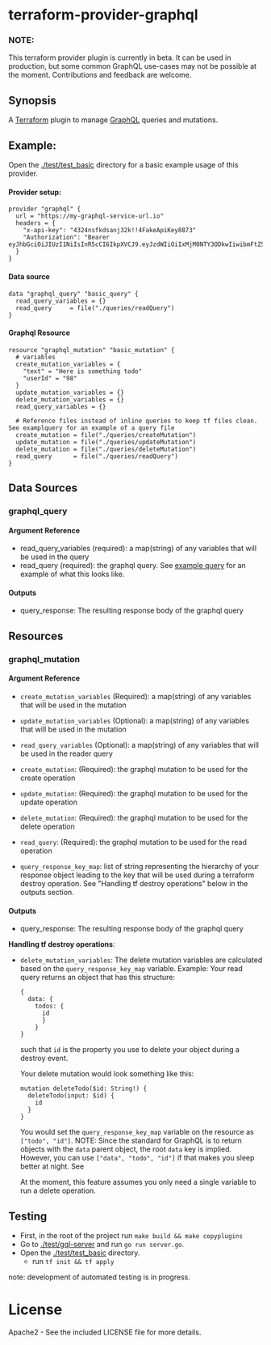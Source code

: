 # terraform-provider-graphql
### NOTE: 
This terraform provider plugin is currently in beta. It can be used in production, but some common GraphQL use-cases may not be possible at the moment. Contributions and feedback are welcome. 

## Synopsis

A [Terraform](https://terraform.io) plugin to manage [GraphQL](https://graphql.org/) queries and mutations. 
  

## Example: 
Open the [./test/test_basic]("./test/test_basic") directory for a basic example usage of this provider.

#### Provider setup:
```
provider "graphql" {
  url = "https://my-graphql-service-url.io"
  headers = {
    "x-api-key": "4324nsfkdsanj32k!!4FakeApiKey8873"
    "Authorization": "Bearer eyJhbGciOiJIUzI1NiIsInR5cCI6IkpXVCJ9.eyJzdWIiOiIxMjM0NTY3ODkwIiwibmFtZSI6IkpvaG4gRG9lIiwiaWF0IjoxNTE2MjM5MDIyfQ.SflKxwRJSMeKKF2QT4fwpMeJf36POk6yJV_adQssw5c"
  }
}
```
#### Data source
```
data "graphql_query" "basic_query" {
  read_query_variables = {}
  read_query     = file("./queries/readQuery")
}
```
#### Graphql Resource
```
resource "graphql_mutation" "basic_mutation" {
  # variables
  create_mutation_variables = {
    "text" = "Here is something todo"
    "userId" = "98"
  }
  update_mutation_variables = {}
  delete_mutation_variables = {}
  read_query_variables = {}

  # Reference files instead of inline queries to keep tf files clean. See examplquery for an example of a query file
  create_mutation = file("./queries/createMutation")
  update_mutation = file("./queries/updateMutation")
  delete_mutation = file("./queries/deleteMutation")
  read_query      = file("./queries/readQuery")
}
```
## Data Sources

### graphql_query
#### Argument Reference
- read_query_variables (required): a map(string) of any variables that will be used in the query
- read_query (required): the graphql query. See [example query](./examplequery) for an example of what this looks like.
#### Outputs
- query_response: The resulting response body of the graphql query

## Resources

### graphql_mutation
#### Argument Reference
- `create_mutation_variables` (Required): a map(string) of any variables that will be used in the mutation
- `update_mutation_variables` (Optional): a map(string) of any variables that will be used in the mutation
- `read_query_variables` (Optional): a map(string) of any variables that will be used in the reader query

- `create_mutation`: (Required): the graphql mutation to be used for the create operation  
- `update_mutation`: (Required): the graphql mutation to be used for the update operation 
- `delete_mutation`: (Required): the graphql mutation to be used for the delete operation 
- `read_query`:      (Required): the graphql mutation to be used for the read operation

- `query_response_key_map`: list of string representing the hierarchy of your response object leading to the key that will be used during a terraform destroy operation.
  See "Handling tf destroy operations" below in the outputs section.

#### Outputs
- query_response: The resulting response body of the graphql query

**Handling tf destroy operations**:
- `delete_mutation_variables`: The delete mutation variables are calculated based on the `query_response_key_map` variable.
  Example: Your read query returns an object that has this structure: 
  ```
  { 
    data: { 
      todos: { 
        id 
        } 
      } 
  }
  ```
  such that `id` is the property you use to delete your object during a destroy event. 

  Your delete mutation would look something like this: 
  ```
  mutation deleteTodo($id: String!) {
    deleteTodo(input: $id) {
      id
    }
  }
  ```
  You would set the `query_response_key_map` variable on the resource as `["todo", "id"]`. NOTE: Since the standard for GraphQL is to return objects with the `data` parent object, the root `data` key is implied. However, you can use `["data", "todo", "id"]` if that makes you sleep better at night. See 

  At the moment, this feature assumes you only need a single variable to run a delete operation. 

## Testing
- First, in the root of the project run `make build && make copyplugins`
- Go to [./test/gql-server]("./test/gql-server") and run `go run server.go`.
- Open the [./test/test_basic]("./test/test_basic") directory. 
  - run `tf init && tf apply`
  
 note: development of automated testing is in progress.
 
# License

Apache2 - See the included LICENSE file for more details.


